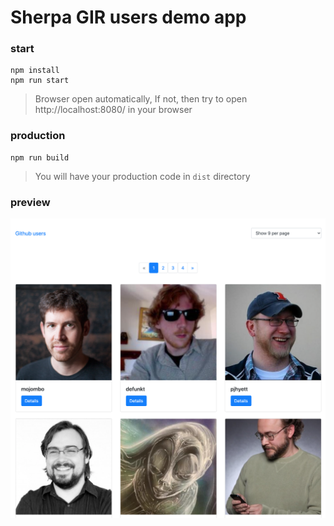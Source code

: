 # Sherpa GIR users demo app

### start

```
npm install
npm run start
```

> Browser open automatically, If not, then try to open http://localhost:8080/ in your browser

### production

```
npm run build
```

> You will have your production code in `dist` directory

### preview

![Preview](https://github.com/ssarrasin/sherpa-vue-git-users-app/blob/master/src/assets/Preview.png "Preview")




